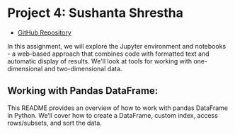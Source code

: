# Project 4: Sushanta Shrestha 

- [GitHub Repository](https://github.com/sshres10/datafun-04-notebooks)

In this assignment, we will explore the Jupyter environment and notebooks - a web-based approach that combines code with formatted text and automatic display of results.  We'll look at tools for working with one-dimensional and two-dimensional data.  

## Working with Pandas DataFrame:

This README provides an overview of how to work with pandas DataFrame in Python. We’ll cover how to create a DataFrame, custom index, access rows/subsets, and sort the data.
